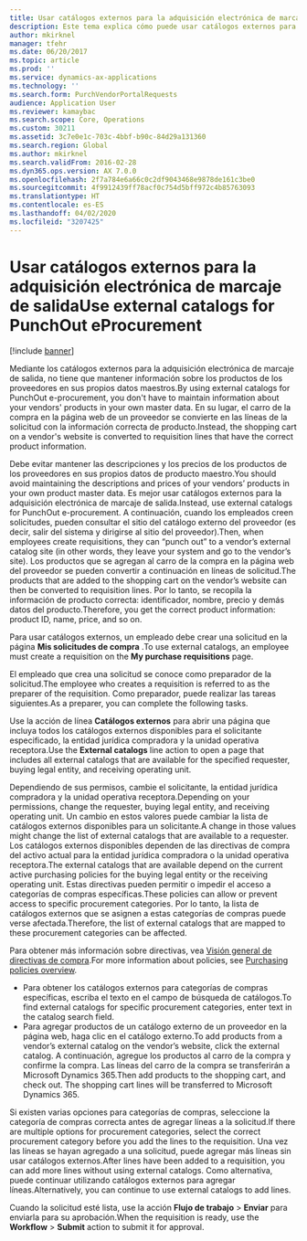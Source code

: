 ```yaml
---
title: Usar catálogos externos para la adquisición electrónica de marcaje de salida
description: Este tema explica cómo puede usar catálogos externos para crear y enviar solicitudes.
author: mkirknel
manager: tfehr
ms.date: 06/20/2017
ms.topic: article
ms.prod: ''
ms.service: dynamics-ax-applications
ms.technology: ''
ms.search.form: PurchVendorPortalRequests
audience: Application User
ms.reviewer: kamaybac
ms.search.scope: Core, Operations
ms.custom: 30211
ms.assetid: 3c7e0e1c-703c-4bbf-b90c-84d29a131360
ms.search.region: Global
ms.author: mkirknel
ms.search.validFrom: 2016-02-28
ms.dyn365.ops.version: AX 7.0.0
ms.openlocfilehash: 2f7a784e6a66c0c2df9043468e9878de161c3be0
ms.sourcegitcommit: 4f9912439ff78acf0c754d5bff972c4b85763093
ms.translationtype: HT
ms.contentlocale: es-ES
ms.lasthandoff: 04/02/2020
ms.locfileid: "3207425"
---
```

# <a name="use-external-catalogs-for-punchout-eprocurement"></a><span data-ttu-id="7bd97-103">Usar catálogos externos para la adquisición electrónica de marcaje de salida</span><span class="sxs-lookup"><span data-stu-id="7bd97-103">Use external catalogs for PunchOut eProcurement</span></span>

[!include [banner](../includes/banner.md)]

<span data-ttu-id="7bd97-104">Mediante los catálogos externos para la adquisición electrónica de marcaje de salida, no tiene que mantener información sobre los productos de los proveedores en sus propios datos maestros.</span><span class="sxs-lookup"><span data-stu-id="7bd97-104">By using external catalogs for PunchOut e-procurement, you don't have to maintain information about your vendors' products in your own master data.</span></span> <span data-ttu-id="7bd97-105">En su lugar, el carro de la compra en la página web de un proveedor se convierte en las líneas de la solicitud con la información correcta de producto.</span><span class="sxs-lookup"><span data-stu-id="7bd97-105">Instead, the shopping cart on a vendor's website is converted to requisition lines that have the correct product information.</span></span> 

<span data-ttu-id="7bd97-106">Debe evitar mantener las descripciones y los precios de los productos de los proveedores en sus propios datos de producto maestro.</span><span class="sxs-lookup"><span data-stu-id="7bd97-106">You should avoid maintaining the descriptions and prices of your vendors’ products in your own product master data.</span></span> <span data-ttu-id="7bd97-107">Es mejor usar catálogos externos para la adquisición electrónica de marcaje de salida.</span><span class="sxs-lookup"><span data-stu-id="7bd97-107">Instead, use external catalogs for PunchOut e-procurement.</span></span> <span data-ttu-id="7bd97-108">A continuación, cuando los empleados creen solicitudes, pueden consultar el sitio del catálogo externo del proveedor (es decir, salir del sistema y dirigirse al sitio del proveedor).</span><span class="sxs-lookup"><span data-stu-id="7bd97-108">Then, when employees create requisitions, they can “punch out” to a vendor’s external catalog site (in other words, they leave your system and go to the vendor’s site).</span></span> <span data-ttu-id="7bd97-109">Los productos que se agregan al carro de la compra en la página web del proveedor se pueden convertir a continuación en líneas de solicitud.</span><span class="sxs-lookup"><span data-stu-id="7bd97-109">The products that are added to the shopping cart on the vendor’s website can then be converted to requisition lines.</span></span> <span data-ttu-id="7bd97-110">Por lo tanto, se recopila la información de producto correcta: identificador, nombre, precio y demás datos del producto.</span><span class="sxs-lookup"><span data-stu-id="7bd97-110">Therefore, you get the correct product information: product ID, name, price, and so on.</span></span>

<span data-ttu-id="7bd97-111">Para usar catálogos externos, un empleado debe crear una solicitud en la página **Mis solicitudes de compra** .</span><span class="sxs-lookup"><span data-stu-id="7bd97-111">To use external catalogs, an employee must create a requisition on the **My purchase requisitions** page.</span></span>

<span data-ttu-id="7bd97-112">El empleado que crea una solicitud se conoce como preparador de la solicitud.</span><span class="sxs-lookup"><span data-stu-id="7bd97-112">The employee who creates a requisition is referred to as the preparer of the requisition.</span></span> <span data-ttu-id="7bd97-113">Como preparador, puede realizar las tareas siguientes.</span><span class="sxs-lookup"><span data-stu-id="7bd97-113">As a preparer, you can complete the following tasks.</span></span>

<span data-ttu-id="7bd97-114">Use la acción de línea **Catálogos externos** para abrir una página que incluya todos los catálogos externos disponibles para el solicitante especificado, la entidad jurídica compradora y la unidad operativa receptora.</span><span class="sxs-lookup"><span data-stu-id="7bd97-114">Use the **External catalogs** line action to open a page that includes all external catalogs that are available for the specified requester, buying legal entity, and receiving operating unit.</span></span>

<span data-ttu-id="7bd97-115">Dependiendo de sus permisos, cambie el solicitante, la entidad jurídica compradora y la unidad operativa receptora.</span><span class="sxs-lookup"><span data-stu-id="7bd97-115">Depending on your permissions, change the requester, buying legal entity, and receiving operating unit.</span></span> <span data-ttu-id="7bd97-116">Un cambio en estos valores puede cambiar la lista de catálogos externos disponibles para un solicitante.</span><span class="sxs-lookup"><span data-stu-id="7bd97-116">A change in those values might change the list of external catalogs that are available to a requester.</span></span> <span data-ttu-id="7bd97-117">Los catálogos externos disponibles dependen de las directivas de compra del activo actual para la entidad jurídica compradora o la unidad operativa receptora.</span><span class="sxs-lookup"><span data-stu-id="7bd97-117">The external catalogs that are available depend on the current active purchasing policies for the buying legal entity or the receiving operating unit.</span></span> <span data-ttu-id="7bd97-118">Estas directivas pueden permitir o impedir el acceso a categorías de compras específicas.</span><span class="sxs-lookup"><span data-stu-id="7bd97-118">These policies can allow or prevent access to specific procurement categories.</span></span> <span data-ttu-id="7bd97-119">Por lo tanto, la lista de catálogos externos que se asignen a estas categorías de compras puede verse afectada.</span><span class="sxs-lookup"><span data-stu-id="7bd97-119">Therefore, the list of external catalogs that are mapped to these procurement categories can be affected.</span></span>

<span data-ttu-id="7bd97-120">Para obtener más información sobre directivas, vea [Visión general de directivas de compra](../procurement/purchase-policies.md).</span><span class="sxs-lookup"><span data-stu-id="7bd97-120">For more information about policies, see [Purchasing policies overview](../procurement/purchase-policies.md).</span></span>

- <span data-ttu-id="7bd97-121">Para obtener los catálogos externos para categorías de compras específicas, escriba el texto en el campo de búsqueda de catálogos.</span><span class="sxs-lookup"><span data-stu-id="7bd97-121">To find external catalogs for specific procurement categories, enter text in the catalog search field.</span></span>
- <span data-ttu-id="7bd97-122">Para agregar productos de un catálogo externo de un proveedor en la página web, haga clic en el catálogo externo.</span><span class="sxs-lookup"><span data-stu-id="7bd97-122">To add products from a vendor’s external catalog on the vendor’s website, click the external catalog.</span></span> <span data-ttu-id="7bd97-123">A continuación, agregue los productos al carro de la compra y confirme la compra. Las líneas del carro de la compra se transferirán a Microsoft Dynamics 365.</span><span class="sxs-lookup"><span data-stu-id="7bd97-123">Then add products to the shopping cart, and check out. The shopping cart lines will be transferred to Microsoft Dynamics 365.</span></span>

<span data-ttu-id="7bd97-124">Si existen varias opciones para categorías de compras, seleccione la categoría de compras correcta antes de agregar líneas a la solicitud.</span><span class="sxs-lookup"><span data-stu-id="7bd97-124">If there are multiple options for procurement categories, select the correct procurement category before you add the lines to the requisition.</span></span>
<span data-ttu-id="7bd97-125">Una vez las líneas se hayan agregado a una solicitud, puede agregar más líneas sin usar catálogos externos.</span><span class="sxs-lookup"><span data-stu-id="7bd97-125">After lines have been added to a requisition, you can add more lines without using external catalogs.</span></span> <span data-ttu-id="7bd97-126">Como alternativa, puede continuar utilizando catálogos externos para agregar líneas.</span><span class="sxs-lookup"><span data-stu-id="7bd97-126">Alternatively, you can continue to use external catalogs to add lines.</span></span>

<span data-ttu-id="7bd97-127">Cuando la solicitud esté lista, use la acción **Flujo de trabajo** > **Enviar** para enviarla para su aprobación.</span><span class="sxs-lookup"><span data-stu-id="7bd97-127">When the requisition is ready, use the **Workflow** > **Submit** action to submit it for approval.</span></span>
